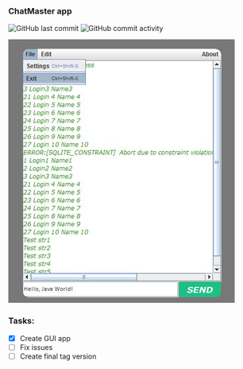 ### ChatMaster app
![GitHub last commit](https://img.shields.io/github/last-commit/AlexeyGoncharenko/ChatMaster)
![GitHub commit activity](https://img.shields.io/github/commit-activity/w/AlexeyGoncharenko/ChatMaster)

![Skin Logo](docs/skin.jpg)
### Tasks:
- [x] Create GUI app
- [ ] Fix issues
- [ ] Create final tag version
